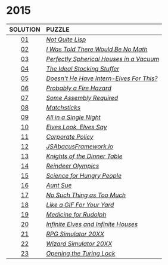 # 2015

|   SOLUTION   | PUZZLE                                                                          |
|:------------:|:--------------------------------------------------------------------------------|
| [01](01.php) | *[Not Quite Lisp](https://adventofcode.com/2015/day/1)*                         |
| [02](02.php) | *[I Was Told There Would Be No Math](https://adventofcode.com/2015/day/2)*      |
| [03](03.php) | *[Perfectly Spherical Houses in a Vacuum](https://adventofcode.com/2015/day/3)* |
| [04](04.php) | *[The Ideal Stocking Stuffer](https://adventofcode.com/2015/day/4)*             |
| [05](05.php) | *[Doesn't He Have Intern-Elves For This?](https://adventofcode.com/2015/day/5)* |
| [06](06.php) | *[Probably a Fire Hazard](https://adventofcode.com/2015/day/6)*                 |
| [07](07.php) | *[Some Assembly Required](https://adventofcode.com/2015/day/7)*                 |
| [08](08.php) | *[Matchsticks](https://adventofcode.com/2015/day/8)*                            |
| [09](09.php) | *[All in a Single Night](https://adventofcode.com/2015/day/9)*                  |
| [10](10.php) | *[Elves Look, Elves Say](https://adventofcode.com/2015/day/10)*                 |
| [11](11.php) | *[Corporate Policy](https://adventofcode.com/2015/day/11)*                      |
| [12](12.php) | *[JSAbacusFramework.io](https://adventofcode.com/2015/day/12)*                  |
| [13](13.php) | *[Knights of the Dinner Table](https://adventofcode.com/2015/day/13)*           |
| [14](14.php) | *[Reindeer Olympics](https://adventofcode.com/2015/day/14)*                     |
| [15](15.php) | *[Science for Hungry People](https://adventofcode.com/2015/day/15)*             |
| [16](16.php) | *[Aunt Sue](https://adventofcode.com/2015/day/16)*                              |
| [17](17.php) | *[No Such Thing as Too Much](https://adventofcode.com/2015/day/17)*             |
| [18](18.php) | *[Like a GIF For Your Yard](https://adventofcode.com/2015/day/18)*              |
| [19](19.php) | *[Medicine for Rudolph](https://adventofcode.com/2015/day/19)*                  |
| [20](20.php) | *[Infinite Elves and Infinite Houses](https://adventofcode.com/2015/day/20)*    |
| [21](21.php) | *[RPG Simulator 20XX](https://adventofcode.com/2015/day/21)*                    |
| [22](22.php) | *[Wizard Simulator 20XX](https://adventofcode.com/2015/day/22)*                 |
| [23](23.php) | *[Opening the Turing Lock](https://adventofcode.com/2015/day/23)*               |
